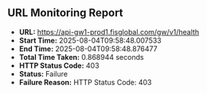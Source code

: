 ## URL Monitoring Report

- **URL:** https://api-gw1-prod1.fisglobal.com/gw/v1/health
- **Start Time:** 2025-08-04T09:58:48.007533
- **End Time:** 2025-08-04T09:58:48.876477
- **Total Time Taken:** 0.868944 seconds
- **HTTP Status Code:** 403
- **Status:** Failure
- **Failure Reason:** HTTP Status Code: 403
